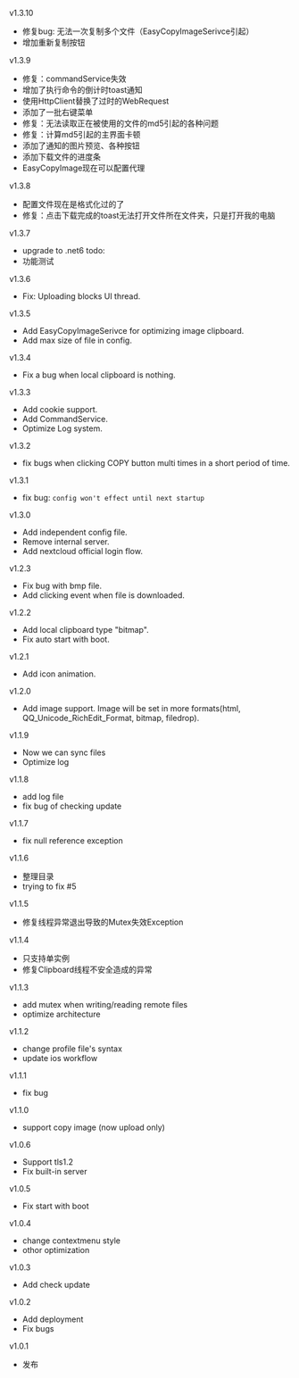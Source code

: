 v1.3.10
- 修复bug: 无法一次复制多个文件（EasyCopyImageSerivce引起）
- 增加重新复制按钮

v1.3.9
- 修复：commandService失效
- 增加了执行命令的倒计时toast通知
- 使用HttpClient替换了过时的WebRequest
- 添加了一批右键菜单
- 修复：无法读取正在被使用的文件的md5引起的各种问题
- 修复：计算md5引起的主界面卡顿
- 添加了通知的图片预览、各种按钮
- 添加下载文件的进度条
- EasyCopyImage现在可以配置代理

v1.3.8
- 配置文件现在是格式化过的了
- 修复：点击下载完成的toast无法打开文件所在文件夹，只是打开我的电脑

v1.3.7
- upgrade to .net6
todo:
- 功能测试

v1.3.6
- Fix: Uploading blocks UI thread.

v1.3.5
- Add EasyCopyImageSerivce for optimizing image clipboard.
- Add max size of file in config.

v1.3.4
- Fix a bug when local clipboard is nothing.

v1.3.3
- Add cookie support.
- Add CommandService.
- Optimize Log system.

v1.3.2
- fix bugs when clicking COPY button multi times in a short period of time.

v1.3.1
- fix bug: `config won't effect until next startup`

v1.3.0
- Add independent config file.
- Remove internal server.
- Add nextcloud official login flow.

v1.2.3
- Fix bug with bmp file.
- Add clicking event when file is downloaded. 

v1.2.2
- Add local clipboard type "bitmap".
- Fix auto start with boot.

v1.2.1
- Add icon animation.

v1.2.0
- Add image support. Image will be set in more formats(html, QQ_Unicode_RichEdit_Format, bitmap, filedrop).

v1.1.9
- Now we can sync files
- Optimize log

v1.1.8
- add log file
- fix bug of checking update 

v1.1.7
- fix null reference exception

v1.1.6
- 整理目录
- trying to fix #5

v1.1.5
- 修复线程异常退出导致的Mutex失效Exception

v1.1.4
- 只支持单实例
- 修复Clipboard线程不安全造成的异常

v1.1.3
- add mutex when writing/reading remote files
- optimize architecture

v1.1.2
- change profile file's syntax
- update ios workflow

v1.1.1
- fix bug

v1.1.0
- support copy image (now upload only)

v1.0.6
- Support tls1.2
- Fix built-in server

v1.0.5
- Fix start with boot

v1.0.4
- change contextmenu style
- othor optimization 

v1.0.3
- Add check update

v1.0.2
- Add deployment
- Fix bugs

v1.0.1
- 发布
